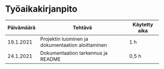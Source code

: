# Työaikakirjanpito


Päivämäärä | Tehtävä | Käytetty aika
---------- | ------- | -------------
19.1.2021 | Projektin luominen ja dokumentaation aloittaminen | 1 h
24.1.2021 | Dokumentaation tarkennus ja README | 0,5 h
